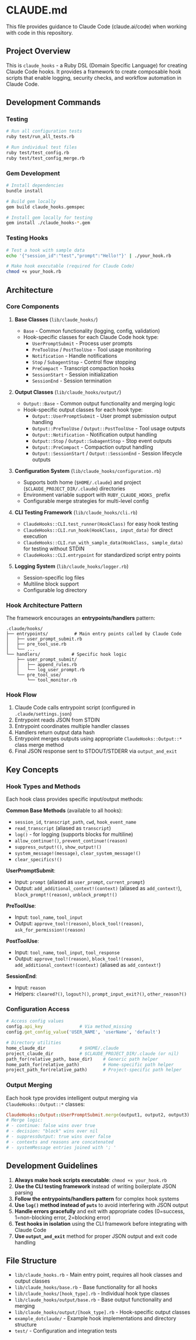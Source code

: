 # CLAUDE.md

This file provides guidance to Claude Code (claude.ai/code) when working with code in this repository.

## Project Overview

This is `claude_hooks` - a Ruby DSL (Domain Specific Language) for creating Claude Code hooks. It provides a framework to create composable hook scripts that enable logging, security checks, and workflow automation in Claude Code.

## Development Commands

### Testing

```bash
# Run all configuration tests
ruby test/run_all_tests.rb

# Run individual test files
ruby test/test_config.rb
ruby test/test_config_merge.rb
```

### Gem Development

```bash
# Install dependencies
bundle install

# Build gem locally
gem build claude_hooks.gemspec

# Install gem locally for testing
gem install ./claude_hooks-*.gem
```

### Testing Hooks

```bash
# Test a hook with sample data
echo '{"session_id":"test","prompt":"Hello!"}' | ./your_hook.rb

# Make hook executable (required for Claude Code)
chmod +x your_hook.rb
```

## Architecture

### Core Components

1. **Base Classes** (`lib/claude_hooks/`)

   - `Base` - Common functionality (logging, config, validation)
   - Hook-specific classes for each Claude Code hook type:
     - `UserPromptSubmit` - Process user prompts
     - `PreToolUse` / `PostToolUse` - Tool usage monitoring
     - `Notification` - Handle notifications
     - `Stop` / `SubagentStop` - Control flow stopping
     - `PreCompact` - Transcript compaction hooks
     - `SessionStart` - Session initialization
     - `SessionEnd` - Session termination

2. **Output Classes** (`lib/claude_hooks/output/`)

   - `Output::Base` - Common output functionality and merging logic
   - Hook-specific output classes for each hook type:
     - `Output::UserPromptSubmit` - User prompt submission output handling
     - `Output::PreToolUse` / `Output::PostToolUse` - Tool usage outputs
     - `Output::Notification` - Notification output handling
     - `Output::Stop` / `Output::SubagentStop` - Stop event outputs
     - `Output::PreCompact` - Compaction output handling
     - `Output::SessionStart` / `Output::SessionEnd` - Session lifecycle outputs

3. **Configuration System** (`lib/claude_hooks/configuration.rb`)

   - Supports both home (`$HOME/.claude`) and project (`$CLAUDE_PROJECT_DIR/.claude`) directories
   - Environment variable support with `RUBY_CLAUDE_HOOKS_` prefix
   - Configurable merge strategies for multi-level config

4. **CLI Testing Framework** (`lib/claude_hooks/cli.rb`)

   - `ClaudeHooks::CLI.test_runner(HookClass)` for easy hook testing
   - `ClaudeHooks::CLI.run_hook(HookClass, input_data)` for direct execution
   - `ClaudeHooks::CLI.run_with_sample_data(HookClass, sample_data)` for testing without STDIN
   - `ClaudeHooks::CLI.entrypoint` for standardized script entry points

5. **Logging System** (`lib/claude_hooks/logger.rb`)
   - Session-specific log files
   - Multiline block support
   - Configurable log directory

### Hook Architecture Pattern

The framework encourages an **entrypoints/handlers** pattern:

```
.claude/hooks/
├── entrypoints/          # Main entry points called by Claude Code
│   ├── user_prompt_submit.rb
│   ├── pre_tool_use.rb
│   └── ...
└── handlers/            # Specific hook logic
    ├── user_prompt_submit/
    │   ├── append_rules.rb
    │   └── log_user_prompt.rb
    └── pre_tool_use/
        └── tool_monitor.rb
```

### Hook Flow

1. Claude Code calls entrypoint script (configured in `.claude/settings.json`)
2. Entrypoint reads JSON from STDIN
3. Entrypoint coordinates multiple handler classes
4. Handlers return output data hash
5. Entrypoint merges outputs using appropriate `ClaudeHooks::Output::*` class merge method
6. Final JSON response sent to STDOUT/STDERR via `output_and_exit`

## Key Concepts

### Hook Types and Methods

Each hook class provides specific input/output methods:

**Common Base Methods** (available to all hooks):
- `session_id`, `transcript_path`, `cwd`, `hook_event_name`
- `read_transcript` (aliased as `transcript`)
- `log()` - for logging (supports blocks for multiline)
- `allow_continue!()`, `prevent_continue!(reason)`
- `suppress_output!()`, `show_output!()`
- `system_message!(message)`, `clear_system_message!()`
- `clear_specifics!()`

**UserPromptSubmit**:
- Input: `prompt` (aliased as `user_prompt`, `current_prompt`)
- Output: `add_additional_context!(context)` (aliased as `add_context!`), `block_prompt!(reason)`, `unblock_prompt!()`

**PreToolUse**:
- Input: `tool_name`, `tool_input`
- Output: `approve_tool!(reason)`, `block_tool!(reason)`, `ask_for_permission!(reason)`

**PostToolUse**:
- Input: `tool_name`, `tool_input`, `tool_response`
- Output: `approve_tool!(reason)`, `block_tool!(reason)`, `add_additional_context!(context)` (aliased as `add_context!`)

**SessionEnd**:
- Input: `reason`
- Helpers: `cleared?()`, `logout?()`, `prompt_input_exit?()`, `other_reason?()`

### Configuration Access

```ruby
# Access config values
config.api_key              # Via method_missing
config.get_config_value('USER_NAME', 'userName', 'default')

# Directory utilities
home_claude_dir             # $HOME/.claude
project_claude_dir          # $CLAUDE_PROJECT_DIR/.claude (or nil)
path_for(relative_path, base_dir)    # Generic path helper
home_path_for(relative_path)         # Home-specific path helper
project_path_for(relative_path)      # Project-specific path helper
```

### Output Merging

Each hook type provides intelligent output merging via `ClaudeHooks::Output::*` classes:

```ruby
ClaudeHooks::Output::UserPromptSubmit.merge(output1, output2, output3)
# Merge logic:
# - continue: false wins over true
# - decision: "block" wins over nil
# - suppressOutput: true wins over false
# - contexts and reasons are concatenated
# - systemMessage entries joined with '; '
```

## Development Guidelines

1. **Always make hook scripts executable**: `chmod +x your_hook.rb`
2. **Use the CLI testing framework** instead of writing boilerplate JSON parsing
3. **Follow the entrypoints/handlers pattern** for complex hook systems
4. **Use `log()` method instead of `puts`** to avoid interfering with JSON output
5. **Handle errors gracefully** and exit with appropriate codes (0=success, 1=non-blocking error, 2=blocking error)
6. **Test hooks in isolation** using the CLI framework before integrating with Claude Code
7. **Use `output_and_exit`** method for proper JSON output and exit code handling

## File Structure

- `lib/claude_hooks.rb` - Main entry point, requires all hook classes and output classes
- `lib/claude_hooks/base.rb` - Base functionality for all hooks
- `lib/claude_hooks/[hook_type].rb` - Individual hook type classes
- `lib/claude_hooks/output/base.rb` - Base output functionality and merging
- `lib/claude_hooks/output/[hook_type].rb` - Hook-specific output classes
- `example_dotclaude/` - Example hook implementations and directory structure
- `test/` - Configuration and integration tests
